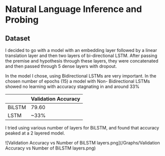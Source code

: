 # Natural Language Inference and Probing

##  Dataset

I decided to go with a model with an embedding layer followed by a linear translation layer and
then two layers of bi-directional LSTM. After passing the premise and hypothesis through these
layers, they were concatenated and then passed through 5 dense layers with dropout.

In the model I chose, using Bidirectional LSTMs are very important. In the chosen number of
epochs (15) a model with Non- Bidirectional LSTMs showed no learning with accuracy
stagnating in and around 33%


|        | Validation Accuracy |
|--------|---------------------|
| BiLSTM | 79.60               |
| LSTM   | ~33%                |

I tried using various number of layers for BiLSTM, and found that accuracy peaked at a 2 layered model.

![Validation Accuracy vs Number of BiLSTM layers.png](/Graphs/Validation Accuracy vs Number of BiLSTM layers.png)
